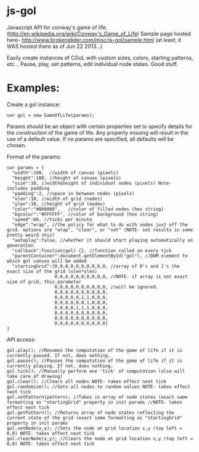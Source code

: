 js-gol
======

Javascript API for conway's game of life. (http://en.wikipedia.org/wiki/Conway's_Game_of_Life)
Sample page hosted here- http://www.brokenglider.com/misc/js-gol/sample.html (at least, it WAS hosted there as of Jun 22 2013...)

Easily create instances of CGoL with custom sizes, colors, starting patterns, etc...
Pause, play, set patterns, edit individual node states. Good stuff.

Examples:
======

Create a gol instance:

    var gol = new GameOfLife(params);

Params should be an object with certain properties set to specify details for the construction of the game of life. Any property missing will result in the use of a default value.
If no params are specified, all defaults will be chosen.

Format of the params:

    var params = {
      "width":100,  //width of canvas (pixels)
      "height":100, //height of canvas (pixels)
      "size":10, //width&height of individual nodes (pixels) Note- includes padding
      "padding":2, //space in between nodes (pixels)
      "xlen":10, //width of grid (nodes)
      "ylen":10, //height of grid (nodes)
      "color":"#000000",   //color of filled nodes (hex string)
      "bgcolor":"#FFFFFF", //color of background (hex string)
      "speed":60, //ticks per minute
      "edge":"wrap", //the policy for what to do with nodes just off the grid. options are "wrap", "clear", or "set" (NOTE- set results in some pretty weird shiz)
      "autoplay":false, //whether it should start playing automatically on generation
      "callback":function(gol) {}, //function called on every tick
      "parentContainer":document.getElementById("gol"), //DOM element to which gol canvas will be added
      "startingGrid":[0,0,0,0,0,0,0,0,0,0, //array of 0's and 1's the exact size of the grid (xlen*ylen)
                      0,0,0,0,0,0,0,0,0,0, //NOTE- if array is not exact size of grid, this parameter
                      0,0,0,0,0,0,0,0,0,0, //will be ignored.
                      0,0,0,0,0,0,0,0,0,0,
                      0,0,0,0,0,1,1,0,0,0,
                      0,0,0,0,0,0,1,0,0,0,
                      0,0,0,0,1,1,1,0,0,0,
                      0,0,0,0,0,0,0,0,0,0,
                      0,0,0,0,0,0,0,0,0,0,
                      0,0,0,0,0,0,0,0,0,0]
    }

API access:

    gol.play(); //Resumes the computation of the game of life if it is currently paused. If not, does nothing.
    gol.pause(); //Pauses the computation of the game of life if it is currently playing. If not, does nothing.
    gol.tick(); //Manually perform one 'tick' of computation (also will take care of drawing)
    gol.clear(); //Clears all nodes NOTE- takes effect next tick
    gol.randomize(); //Sets all nodes to random values NOTE- takes effect next tick
    gol.setPattern(pattern); //Takes in array of node states (exact same formatting as "startingGrid" property in init params //NOTE- takes effect next tick
    gol.getPattern(); //Returns array of node states reflecting the current state of the grid (exact same formatting as "startingGrid" property in init params
    gol.setNode(x,y); //Sets the node at grid location x,y (top left = 0,0) NOTE- takes effect next tick
    gol.clearNode(x,y); //Clears the node at grid location x,y (top left = 0,0) NOTE- takes effect next tick
